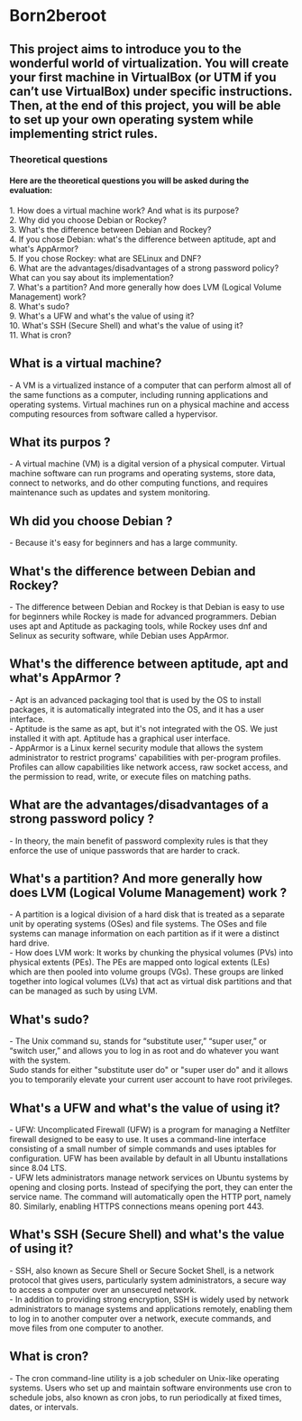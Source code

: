 # Born2beroot
<h2>This project aims to introduce you to the wonderful world of virtualization. You will create your first machine in VirtualBox (or UTM if you can’t use VirtualBox) under specific instructions. Then, at the end of this project, you will be able to set up your own operating system while implementing strict rules.</h2>

<h3>Theoretical questions</h3>
<h4>Here are the theoretical questions you will be asked during the evaluation:</h4>
1. How does a virtual machine work? And what is its purpose? </br>
2. Why did you choose Debian or Rockey? </br>
3. What's the difference between Debian and Rockey? </br>
4. If you chose Debian: what's the difference between aptitude, apt and what's AppArmor? </br>
5. If you chose Rockey: what are SELinux and DNF? </br>
6. What are the advantages/disadvantages of a strong password policy? What can you say about its implementation? </br>
7. What's a partition? And more generally how does LVM (Logical Volume Management) work? </br>
8. What's sudo? </br>
9. What's a UFW and what's the value of using it? </br>
10. What's SSH (Secure Shell) and what's the value of using it? </br>
11. What is cron?

<h2> What is a virtual machine? </h2>
- A VM is a virtualized instance of a computer that can perform almost all of the same functions as a computer, including running applications and operating systems. 
Virtual machines run on a physical machine and access computing resources from software called a hypervisor.

<h2> What its purpos ?</h2>
- A virtual machine (VM) is a digital version of a physical computer. 
Virtual machine software can run programs and operating systems, store data, connect to networks, and do other computing functions, and requires maintenance such as updates and system monitoring.

<h2> Wh did you choose Debian ?</h2>
- Because it's easy for beginners and has a large community.

<h2> What's the difference between Debian and Rockey? </h2>
- The difference between Debian and Rockey is that Debian is easy to use for beginners while Rockey is made for advanced programmers.
Debian uses apt and Aptitude as packaging tools, while Rockey uses dnf and Selinux as security software, while Debian uses AppArmor.

<h2> What's the difference between aptitude, apt and what's AppArmor ?</h2>
- Apt is an advanced packaging tool that is used by the OS to install packages, it is automatically integrated into the OS, and it has a user interface.  </br>
- Aptitude is the same as apt, but it's not integrated with the OS. We just installed it with apt. Aptitude has a graphical user interface. </br>
- AppArmor is a Linux kernel security module that allows the system administrator to restrict programs' capabilities with per-program profiles. Profiles can allow capabilities like network access, raw socket access, and the permission to read, write, or execute files on matching paths.

<h2>What are the advantages/disadvantages of a strong password policy ?</h2>
- In theory, the main benefit of password complexity rules is that they enforce the use of unique passwords that are harder to crack.

<h2>What's a partition? And more generally how does LVM (Logical Volume Management) work ?</h2>
- A partition is a logical division of a hard disk that is treated as a separate unit by operating systems (OSes) and file systems. The OSes and file systems can manage information on each partition as if it were a distinct hard drive. </br>
- How does LVM work: It works by chunking the physical volumes (PVs) into physical extents (PEs). The PEs are mapped onto logical extents (LEs) which are then pooled into volume groups (VGs). These groups are linked together into logical volumes (LVs) that act as virtual disk partitions and that can be managed as such by using LVM. </br>

<h2> What's sudo?</h2>
- The Unix command su, stands for “substitute user,” “super user,” or “switch user,” and allows you to log in as root and do whatever you want with the system. </br>
Sudo stands for either "substitute user do" or "super user do" and it allows you to temporarily elevate your current user account to have root privileges. </br>

<h2> What's a UFW and what's the value of using it?</h2>
- UFW: Uncomplicated Firewall (UFW) is a program for managing a Netfilter firewall designed to be easy to use. It uses a command-line interface consisting of a small number of simple commands and uses iptables for configuration. UFW has been available by default in all Ubuntu installations since 8.04 LTS. </br>
- UFW lets administrators manage network services on Ubuntu systems by opening and closing ports. Instead of specifying the port, they can enter the service name. The command will automatically open the HTTP port, namely 80. Similarly, enabling HTTPS connections means opening port 443. </br>

<h2> What's SSH (Secure Shell) and what's the value of using it?</h2>
- SSH, also known as Secure Shell or Secure Socket Shell, is a network protocol that gives users, particularly system administrators, a secure way to access a computer over an unsecured network. </br>
- In addition to providing strong encryption, SSH is widely used by network administrators to manage systems and applications remotely, enabling them to log in to another computer over a network, execute commands, and move files from one computer to another. </br>

<h2>What is cron?</h2>
- The cron command-line utility is a job scheduler on Unix-like operating systems. Users who set up and maintain software environments use cron to schedule jobs, also known as cron jobs, to run periodically at fixed times, dates, or intervals. </br>
